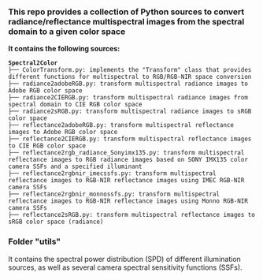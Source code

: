 ### This repo provides a collection of Python sources to convert radiance/reflectance multispectral images from the spectral domain to a given color space

<p style='font-weight: bold'>It contains the following sources:</p>
<div class="snippet-clipboard-content notranslate position-relative overflow-auto" data-snippet-clipboard-copy-content="Codes
├── ..."><pre lang="none" class="notranslate"><code><strong>Spectral2Color</strong>
├── ColorTransform.py: implements the "Transform" class that provides different functions for multispectral to RGB/RGB-NIR space conversion
├── radiance2adobeRGB.py: transform multispectral radiance images to Adobe RGB color space
├── radiance2CIERGB.py: transform multispectral radiance images from spectral domain to CIE RGB color space
├── radiance2sRGB.py: transform multispectral radiance images to sRGB color space
├── reflectance2adobeRGB.py: transform multispectral reflectance images to Adobe RGB color space
├── reflectance2CIERGB.py: transform multispectral reflectance images to CIE RGB color space
├── reflectance2rgb_radiance_Sonyimx135.py: transform multispectral reflectance images to RGB radiance images based on SONY IMX135 color camera SSFs and a specified illuminant 
├── reflectance2rgbnir_imecssfs.py: transform multispectral reflectance images to RGB-NIR reflectance images using IMEC RGB-NIR camera SSFs
├── reflectance2rgbnir_monnossfs.py: transform multispectral reflectance images to RGB-NIR reflectance images using Monno RGB-NIR camera SSFs
├── reflectance2sRGB.py: transform multispectral reflectance images to sRGB color space (radiance)
</code></pre></div>


### Folder "utils"
<p>It contains the spectral power distribution (SPD) of different illumination sources, as well as several camera spectral sensitivity functions (SSFs).</p>
